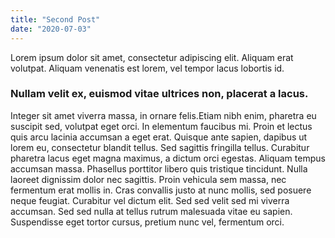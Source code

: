 ```yaml
---
title: "Second Post"
date: "2020-07-03"
---
```


Lorem ipsum dolor sit amet, consectetur adipiscing elit. Aliquam erat volutpat. Aliquam venenatis est lorem, vel tempor lacus lobortis id.

### Nullam velit ex, euismod vitae ultrices non, placerat a lacus.

Integer sit amet viverra massa, in ornare felis.Etiam nibh enim, pharetra eu suscipit sed, volutpat eget orci. In elementum faucibus mi. Proin et lectus quis arcu lacinia accumsan a eget erat. Quisque ante sapien, dapibus ut lorem eu, consectetur blandit tellus. Sed sagittis fringilla tellus. Curabitur pharetra lacus eget magna maximus, a dictum orci egestas. Aliquam tempus accumsan massa. Phasellus porttitor libero quis tristique tincidunt. Nulla laoreet dignissim dolor nec sagittis. Proin vehicula sem massa, nec fermentum erat mollis in. Cras convallis justo at nunc mollis, sed posuere neque feugiat. Curabitur vel dictum elit. Sed sed velit sed mi viverra accumsan. Sed sed nulla at tellus rutrum malesuada vitae eu sapien. Suspendisse eget tortor cursus, pretium nunc vel, fermentum orci.
